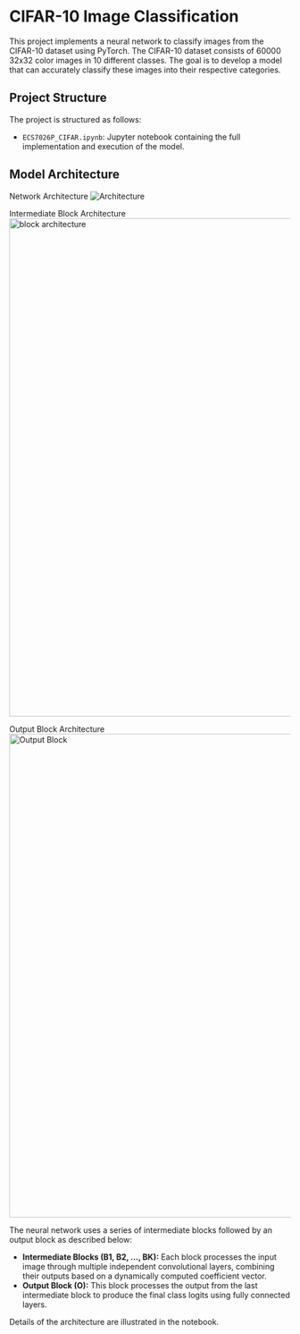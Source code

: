 # CIFAR-10 Image Classification

This project implements a neural network to classify images from the CIFAR-10 dataset using PyTorch. The CIFAR-10 dataset consists of 60000 32x32 color images in 10 different classes. The goal is to develop a model that can accurately classify these images into their respective categories.

## Project Structure
The project is structured as follows:

- `ECS7026P_CIFAR.ipynb`: Jupyter notebook containing the full implementation and execution of the model.


## Model Architecture

Network Architecture
![Architecture](https://github.com/amannaredi/ECS7026P_CIFAR_Dataset_Classification/assets/81749870/e563e089-78ba-465f-84f3-0644e934fe35)

Intermediate Block Architecture
<img width="891" alt="block architecture" src="https://github.com/amannaredi/ECS7026P_CIFAR_Dataset_Classification/assets/81749870/698929b5-d153-467b-9f41-93ff52501141">

Output Block Architecture
<img width="865" alt="Output Block" src="https://github.com/amannaredi/ECS7026P_CIFAR_Dataset_Classification/assets/81749870/b79ceeae-34a6-47c5-983d-457fc311a66d">


The neural network uses a series of intermediate blocks followed by an output block as described below:

- **Intermediate Blocks (B1, B2, ..., BK):** Each block processes the input image through multiple independent convolutional layers, combining their outputs based on a dynamically computed coefficient vector.
- **Output Block (O):** This block processes the output from the last intermediate block to produce the final class logits using fully connected layers.

Details of the architecture are illustrated in the notebook.
